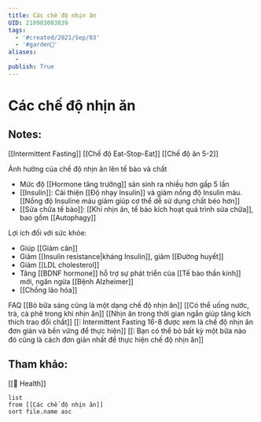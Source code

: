 ```yaml
---
title: Các chế độ nhịn ăn
UID: 210903083839
tags:
  - '#created/2021/Sep/03'
  - '#garden🏡'
aliases:
  -
publish: True
---
```

# Các chế độ nhịn ăn

## Notes:
[[Intermittent Fasting]]
[[Chế độ Eat-Stop-Eat]]
[[Chế độ ăn 5-2]]

Ảnh hưởng của chế độ nhịn ăn lên tế bào và chất
- Mức độ [[Hormone tăng trưởng]] sản sinh ra nhiều hơn gấp 5 lần
- [[Insulin]]: Cải thiện [[Độ nhạy Insulin]] và giảm nồng độ Insulin máu. [[Nồng độ Insuline máu giảm giúp cơ thể dễ sử dụng chất béo hơn]]
- [[Sửa chữa tế bào]]: [[Khi nhịn ăn, tế bào kích hoạt quá trình sửa chữa]], bao gồm [[Autophagy]]

Lợi ích đối với sức khỏe:
- Giúp [[Giảm cân]]
- Giảm [[Insulin resistance|kháng Insulin]], giảm [[Đường huyết]]
- Giảm [[LDL cholesterol]]
- Tăng [[BDNF hormone]] hỗ trợ sự phát triển của [[Tế bào thần kinh]] mới, ngăn ngừa  [[Bệnh Alzheimer]]
- [[Chống lão hóa]]

FAQ
[[Bỏ bữa sáng cũng là một dạng chế độ nhịn ăn]]
[[Có thể uống nước, trà, cà phê trong khi nhịn ăn]]
[[Nhịn ăn trong thời gian ngắn giúp tăng kích thích trao đổi chất]]
[[❕ Intermittent Fasting 16-8 được xem là chế độ nhịn ăn đơn giản và bền vững để thực hiện]]
[[❕ Bạn có thể bỏ bất kỳ một bữa nào đó cũng là cách đơn giản nhất để thực hiện chế độ nhịn ăn]]

## Tham khảo:
[[🏡 Health]]
```dataview
list
from [[Các chế độ nhịn ăn]]
sort file.name asc
```
[^1]:https://www.healthline.com/nutrition/intermittent-fasting-guide